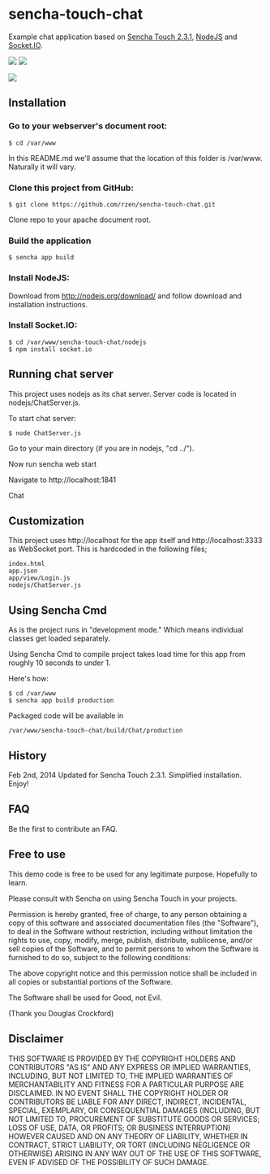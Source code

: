 # sencha-touch-chat

Example chat application based on [Sencha Touch 2.3.1](http://www.sencha.com/products/touch/ "Sencha Touch"), [NodeJS](http://nodejs.org/ "NodeJS") and [Socket.IO](http://socket.io/ "Socket.IO").

![](https://github.com/rzen/sencha-touch-chat/blob/master/resources/Screenshots/Screenshot%20-%20Login.png?raw=true) ![](https://github.com/rzen/sencha-touch-chat/blob/master/resources/Screenshots/Screenshot%20-%20MessageList.png?raw=true)

![](https://github.com/rzen/sencha-touch-chat/blob/master/resources/Screenshots/Screenshot%20-%20node%20ChatServer.js.png?raw=true)

## Installation

### Go to your webserver's document root:

	$ cd /var/www

In this README.md we'll assume that the location of this folder is /var/www. Naturally it will vary.


### Clone this project from GitHub:

	$ git clone https://github.com/rzen/sencha-touch-chat.git

Clone repo to your apache document root. 


### Build the application

	$ sencha app build


### Install NodeJS:

Download from http://nodejs.org/download/ and follow download and installation instructions.


### Install Socket.IO:

	$ cd /var/www/sencha-touch-chat/nodejs
	$ npm install socket.io


## Running chat server

This project uses nodejs as its chat server. Server code is located in nodejs/ChatServer.js.

To start chat server:

	$ node ChatServer.js


Go to your main directory (if you are in nodejs, "cd ../").

Now run sencha web start

Navigate to http://localhost:1841

Chat
## Customization

This project uses http://localhost for the app itself and http://localhost:3333 as WebSocket port. This is hardcoded in the following files;

	index.html
	app.json
	app/view/Login.js
	nodejs/ChatServer.js


## Using Sencha Cmd

As is the project runs in "development mode." Which means individual classes get loaded separately. 

Using Sencha Cmd to compile project takes load time for this app from roughly 10 seconds to under 1. 

Here's how:

	$ cd /var/www
	$ sencha app build production

Packaged code will be available in

	/var/www/sencha-touch-chat/build/Chat/production


## History

Feb 2nd, 2014 Updated for Sencha Touch 2.3.1. Simplified installation. Enjoy!


## FAQ

Be the first to contribute an FAQ.


## Free to use

This demo code is free to be used for any legitimate purpose. Hopefully to learn.

Please consult with Sencha on using Sencha Touch in your projects.

Permission is hereby granted, free of charge, to any person obtaining a copy of this software and associated documentation files (the "Software"), to deal in the Software without restriction, including without limitation the rights to use, copy, modify, merge, publish, distribute, sublicense, and/or sell copies of the Software, and to permit persons to whom the Software is furnished to do so, subject to the following conditions:

The above copyright notice and this permission notice shall be included in all copies or substantial portions of the Software.

The Software shall be used for Good, not Evil.

(Thank you Douglas Crockford)


## Disclaimer

THIS SOFTWARE IS PROVIDED BY THE COPYRIGHT HOLDERS AND CONTRIBUTORS "AS IS" AND ANY EXPRESS OR IMPLIED WARRANTIES, INCLUDING, BUT NOT LIMITED TO, THE IMPLIED WARRANTIES OF MERCHANTABILITY AND FITNESS FOR A PARTICULAR PURPOSE ARE DISCLAIMED. IN NO EVENT SHALL THE COPYRIGHT HOLDER OR CONTRIBUTORS BE LIABLE FOR ANY DIRECT, INDIRECT, INCIDENTAL, SPECIAL, EXEMPLARY, OR CONSEQUENTIAL DAMAGES (INCLUDING, BUT NOT LIMITED TO, PROCUREMENT OF SUBSTITUTE GOODS OR SERVICES; LOSS OF USE, DATA, OR PROFITS; OR BUSINESS INTERRUPTION) HOWEVER CAUSED AND ON ANY THEORY OF LIABILITY, WHETHER IN CONTRACT, STRICT LIABILITY, OR TORT (INCLUDING NEGLIGENCE OR OTHERWISE) ARISING IN ANY WAY OUT OF THE USE OF THIS SOFTWARE, EVEN IF ADVISED OF THE POSSIBILITY OF SUCH DAMAGE.
